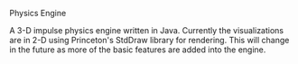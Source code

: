 Physics Engine

A 3-D impulse physics engine written in Java.  Currently the visualizations are in 2-D using Princeton's StdDraw
library for rendering.  This will change in the future as more of the basic features are added into the engine.

